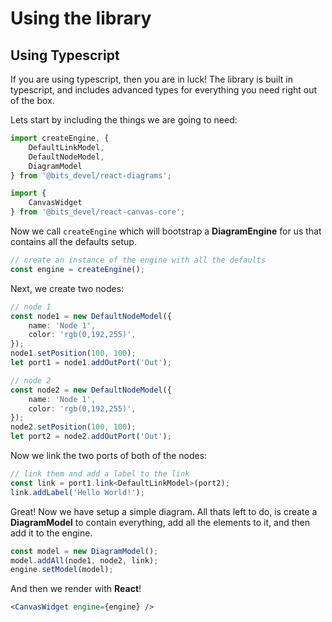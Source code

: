 # Using the library

## Using Typescript

If you are using typescript, then you are in luck! The library is built in typescript, and includes advanced types for everything you need right out of the box. 

Lets start by including the things we are going to need:

```typescript
import createEngine, { 
    DefaultLinkModel, 
    DefaultNodeModel,
    DiagramModel 
} from '@bits_devel/react-diagrams';

import {
    CanvasWidget
} from '@bits_devel/react-canvas-core';
```

Now we call `createEngine` which will bootstrap a **DiagramEngine** for us that contains all the defaults setup.

```typescript
// create an instance of the engine with all the defaults
const engine = createEngine();
```

Next, we create two nodes:

```typescript
// node 1
const node1 = new DefaultNodeModel({
	name: 'Node 1',
	color: 'rgb(0,192,255)',
});
node1.setPosition(100, 100);
let port1 = node1.addOutPort('Out');

// node 2
const node2 = new DefaultNodeModel({
	name: 'Node 1',
	color: 'rgb(0,192,255)',
});
node2.setPosition(100, 100);
let port2 = node2.addOutPort('Out');
```

Now we link the two ports of both of the nodes:

```typescript
// link them and add a label to the link
const link = port1.link<DefaultLinkModel>(port2);
link.addLabel('Hello World!');
```

Great! Now we have setup a simple diagram. All thats left to do, is create a **DiagramModel** to contain everything, add all the elements to it, and then add it to the engine.

```typescript
const model = new DiagramModel();
model.addAll(node1, node2, link);
engine.setModel(model);
```

And then we render with **React**!

```jsx
<CanvasWidget engine={engine} />
```
